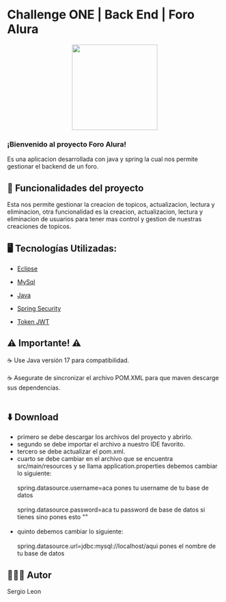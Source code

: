 # Challenge ONE | Back End | Foro Alura 

<p align="center" >
     <img width="200" heigth="200" src="https://user-images.githubusercontent.com/91544872/209678377-70b50b21-33de-424c-bed8-6a71ef3406ff.png">
</p>

### ¡Bienvenido al proyecto Foro Alura! 

Es una aplicacion desarrollada con java y spring la cual nos permite gestionar el backend de un foro.

## 🔨 Funcionalidades del proyecto
Esta nos permite gestionar la creacion de topicos, actualizacion, lectura y eliminacion,
otra funcionalidad es la creacion, actualizacion, lectura y eliminacion de usuarios para
tener mas control y gestion de nuestras creaciones de topicos.

## 🖥️ Tecnologías Utilizadas:
  - [Eclipse](https://www.eclipse.org/)
  - [MySql](https://www.mysql.com/)
  - [Java](https://www.java.com/en/)

  - [Spring Security](https://start.spring.io/)
  - [Token JWT](https://jwt.io/)
 
## ⚠️ Importante! ⚠️

☕ Use Java versión 17 para compatibilidad. </br></br>
☕ Asegurate de sincronizar el archivo POM.XML para que maven descarge sus dependencias. </br></br>

## ⬇️ Download
- primero se debe descargar los archivos del proyecto y abrirlo.
- segundo se debe importar el archivo a nuestro IDE favorito.
- tercero se debe actualizar el pom.xml.
- cuarto se debe cambiar en el archivo que se encuentra src/main/resources y se llama application.properties
debemos cambiar lo siguiente:
</br></br>
spring.datasource.username=aca pones tu username de tu base de datos
</br></br>
spring.datasource.password=aca tu password de base de datos si tienes sino pones esto ""
</br></br>
- quinto debemos cambiar lo siguiente:
</br></br>
spring.datasource.url=jdbc:mysql://localhost/aqui pones el nombre de tu base de datos

## 👨🏻‍💻 Autor
Sergio Leon

